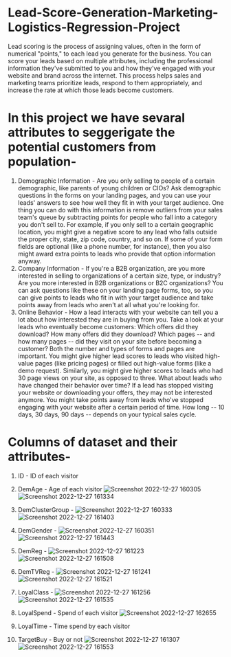 # Lead-Score-Generation-Marketing-Logistics-Regression-Project
Lead scoring is the process of assigning values, often in the form of numerical "points," to each lead you generate for the business.
You can score your leads based on multiple attributes, including the professional information they've submitted to you and how they've engaged with your website and brand across the internet. This process helps sales and marketing teams prioritize leads, respond to them appropriately, and increase the rate at which those leads become customers.

# In this project we have sevaral attributes to seggerigate the potential customers from population- 
1. Demographic Information - Are you only selling to people of a certain demographic, like parents of young children or CIOs? Ask demographic questions in the forms on your landing pages, and you can use your leads' answers to see how well they fit in with your target audience. One thing you can do with this information is remove outliers from your sales team's queue by subtracting points for people who fall into a category you don't sell to. For example, if you only sell to a certain geographic location, you might give a negative score to any lead who falls outside the proper city, state, zip code, country, and so on. If some of your form fields are optional (like a phone number, for instance), then you also might award extra points to leads who provide that option information anyway.
2. Company Information - If you're a B2B organization, are you more interested in selling to organizations of a certain size, type, or industry? Are you more interested in B2B organizations or B2C organizations? You can ask questions like these on your landing page forms, too, so you can give points to leads who fit in with your target audience and take points away from leads who aren't at all what you're looking for.
3. Online Behavior - How a lead interacts with your website can tell you a lot about how interested they are in buying from you. Take a look at your leads who eventually become customers: Which offers did they download? How many offers did they download? Which pages -- and how many pages -- did they visit on your site before becoming a customer? Both the number and types of forms and pages are important. You might give higher lead scores to leads who visited high-value pages (like pricing pages) or filled out high-value forms (like a demo request). Similarly, you might give higher scores to leads who had 30 page views on your site, as opposed to three. What about leads who have changed their behavior over time? If a lead has stopped visiting your website or downloading your offers, they may not be interested anymore. You might take points away from leads who've stopped engaging with your website after a certain period of time. How long -- 10 days, 30 days, 90 days -- depends on your typical sales cycle.

# Columns of dataset and their attributes-
1. ID - ID of each visitor


2. DemAge - Age of each visitor
![Screenshot 2022-12-27 160305](https://user-images.githubusercontent.com/115232340/209656100-37c738ad-4369-49a3-a74a-ec9ef863cc9d.png)
![Screenshot 2022-12-27 161334](https://user-images.githubusercontent.com/115232340/209656344-a515f7d3-dec3-4a6f-a919-6deb7389c526.png)


3. DemClusterGroup - 
![Screenshot 2022-12-27 160333](https://user-images.githubusercontent.com/115232340/209656139-3382405d-35a5-41a7-aa80-4f58ec6729c9.png)
![Screenshot 2022-12-27 161403](https://user-images.githubusercontent.com/115232340/209656378-7cfe7dfa-8aff-4102-ac2f-cf685a44135e.png)


4. DemGender - 
![Screenshot 2022-12-27 160351](https://user-images.githubusercontent.com/115232340/209656154-55dbd4b6-558a-43d9-8aab-741cb405b726.png)
![Screenshot 2022-12-27 161443](https://user-images.githubusercontent.com/115232340/209656395-0237f033-6515-4034-87ef-66cbf2405462.png)


5. DemReg - 
![Screenshot 2022-12-27 161223](https://user-images.githubusercontent.com/115232340/209656174-3f2642a4-9fa9-4622-8a89-b3d468736dd0.png)
![Screenshot 2022-12-27 161508](https://user-images.githubusercontent.com/115232340/209656429-bad8d484-5f10-4c6b-b9f2-542a8bb36aa5.png)


6. DemTVReg - 
![Screenshot 2022-12-27 161241](https://user-images.githubusercontent.com/115232340/209656197-4bb41e40-ac12-4c04-9fe1-9f8583cc39f5.png)
![Screenshot 2022-12-27 161521](https://user-images.githubusercontent.com/115232340/209656462-3c6ac6ae-cffd-4fc1-b712-e5d9cf26e496.png)


7. LoyalClass - 
![Screenshot 2022-12-27 161256](https://user-images.githubusercontent.com/115232340/209656226-1c53a0cb-be9e-43a8-a216-c3311d9fbf87.png)
![Screenshot 2022-12-27 161535](https://user-images.githubusercontent.com/115232340/209656490-bfc8036d-7132-401e-abb9-2348dc918b67.png)


8. LoyalSpend - Spend of each visitor
![Screenshot 2022-12-27 162655](https://user-images.githubusercontent.com/115232340/209656672-15c315d9-7df2-424f-aa0a-c638694d773a.png)


9. LoyalTime - Time spend by each visitor


10. TargetBuy - Buy or not
![Screenshot 2022-12-27 161307](https://user-images.githubusercontent.com/115232340/209656289-a8bc452b-cdca-4201-a0aa-d2508c455979.png)
![Screenshot 2022-12-27 161553](https://user-images.githubusercontent.com/115232340/209656501-e8bb73e0-cf73-4cc6-a807-b53483ca6074.png)
